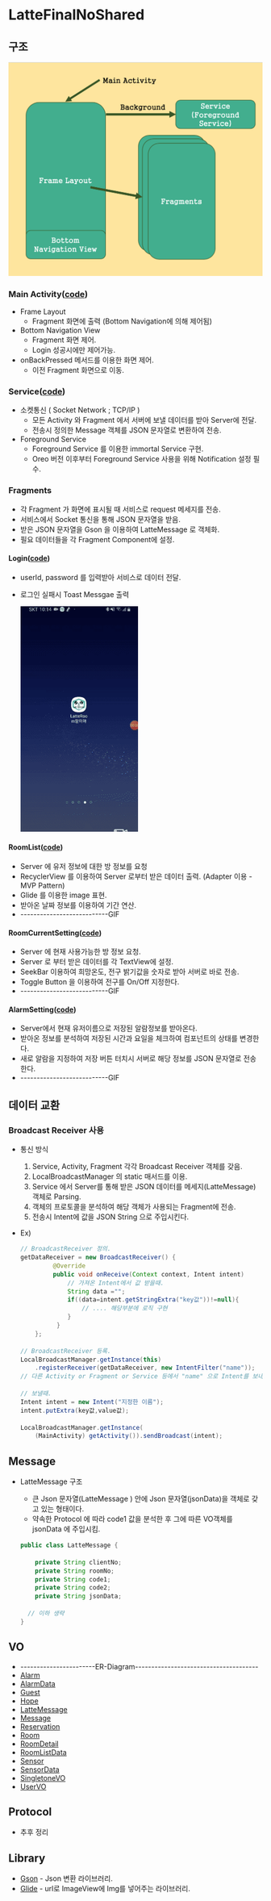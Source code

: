 # LatteFinalNoShared



## 구조



![image-20200726144944200](README.assets/image-20200726144944200.png)



### Main Activity([code](https://github.com/Hae-gun/LatteFinalNoShared/blob/master/app/src/main/java/org/techtown/lattefinalnoshared/MainActivity.java))

* Frame Layout
  * Fragment 화면에 출력 (Bottom Navigation에 의해 제어됨)
* Bottom Navigation View
  * Fragment 화면 제어.
  * Login 성공시에만 제어가능.
* onBackPressed 메서드를 이용한 화면 제어.
  * 이전 Fragment 화면으로 이동.

### Service([code](https://github.com/Hae-gun/LatteFinalNoShared/blob/master/app/src/main/java/org/techtown/lattefinalnoshared/TCPIPConnectionService.java))

* 소켓통신 ( Socket Network ; TCP/IP )
  * 모든 Activity 와 Fragment 에서 서버에 보낼 데이터를 받아 Server에 전달.
  * 전송시 정의한 Message 객체를 JSON 문자열로 변환하여 전송.
* Foreground Service
  * Foreground Service 를 이용한 immortal Service 구현.
  * Oreo 버전 이후부터 Foreground Service 사용을 위해 Notification 설정 필수.

### Fragments

* 각 Fragment 가 화면에 표시될 때 서비스로 request 메세지를 전송.
* 서비스에서 Socket 통신을 통해 JSON 문자열을 받음.
* 받은 JSON 문자열을 Gson 을 이용하여 LatteMessage 로 객체화.
* 필요 데이터들을 각 Fragment Component에 설정.

#### Login([code](https://github.com/Hae-gun/LatteFinalNoShared/blob/master/app/src/main/java/org/techtown/lattefinalnoshared/fragments/Login.java))

* userId, password 를 입력받아 서비스로 데이터 전달.

* 로그인 실패시 Toast Messgae 출력

  ![ezgif.com-crop](README.assets/ezgif.com-crop.gif)




#### RoomList([code](https://github.com/Hae-gun/LatteFinalNoShared/blob/master/app/src/main/java/org/techtown/lattefinalnoshared/fragments/RoomList.java))

* Server 에 유저 정보에 대한 방 정보를 요청
* RecyclerView 를 이용하여 Server 로부터 받은 데이터 출력. (Adapter 이용 - MVP Pattern)
* Glide 를 이용한 image 표현.
* 받아온 날짜 정보를 이용하여 기간 연산.
* ---------------------------GIF

#### RoomCurrentSetting([code](https://github.com/Hae-gun/LatteFinalNoShared/blob/master/app/src/main/java/org/techtown/lattefinalnoshared/fragments/RoomCurrentSetting.java))

* Server 에 현재 사용가능한 방 정보 요청.
* Server 로 부터 받은 데이터를 각  TextView에 설정.
* SeekBar 이용하여 희망온도, 전구 밝기값을 숫자로 받아 서버로 바로 전송.
* Toggle Button 을 이용하여 전구를 On/Off 지정한다.
* ---------------------------GIF

#### AlarmSetting([code](https://github.com/Hae-gun/LatteFinalNoShared/blob/master/app/src/main/java/org/techtown/lattefinalnoshared/fragments/AlarmSetting.java))

* Server에서 현재 유저이름으로 저장된 알람정보를 받아온다.
* 받아온 정보를 분석하여 저장된 시간과 요일을 체크하여 컴포넌트의 상태를 변경한다.
* 새로 알람을 지정하여 저장 버튼 터치시 서버로 해당 정보를 JSON 문자열로 전송한다.
* ---------------------------GIF





## 데이터 교환

### Broadcast Receiver 사용

* 통신 방식
  1. Service, Activity, Fragment 각각 Broadcast Receiver 객체를 갖음.
  2. LocalBroadcastManager 의 static 매서드를 이용.
  3. Service 에서 Server를 통해 받은 JSON 데이터를 메세지(LatteMessage) 객체로 Parsing.
  4. 객체의 프로토콜을 분석하여 해당 객체가 사용되는 Fragment에 전송.
  5. 전송시 Intent에 값을 JSON String 으로 주입시킨다.
  
* Ex)

  ```java
  // BroadcastReceiver 정의.
  getDataReceiver = new BroadcastReceiver() {
           @Override
           public void onReceive(Context context, Intent intent) 			{
               // 가져온 Intent에서 값 받을때.
               String data ="";
               if((data=intent.getStringExtra("key값"))!=null){
                   // .... 해당부분에 로직 구현 
               }
            }
      };
  
  // BroadcastReceiver 등록.
  LocalBroadcastManager.getInstance(this)
      .registerReceiver(getDataReceiver, new IntentFilter("name"));
  // 다른 Activity or Fragment or Service 등에서 "name" 으로 Intent를 보내주면 해당블록으로 도달함.
  
  // 보낼때.
  Intent intent = new Intent("지정한 이름");
  intent.putExtra(key값,value값);
  
  LocalBroadcastManager.getInstance(
      (MainActivity) getActivity()).sendBroadcast(intent);
  ```

  

## Message

* LatteMessage 구조

  * 큰 Json 문자열(LatteMessage ) 안에 Json 문자열(jsonData)을 객체로 갖고 있는 형태이다.
  * 약속한 Protocol 에 따라 code1 값을 분석한 후 그에 따른 VO객체를 jsonData 에 주입시킴.

  ```java
  public class LatteMessage {
  
      private String clientNo;
      private String roomNo;
      private String code1;
      private String code2;
      private String jsonData;
  	
    // 이하 생략
  }
  ```

  

  

## VO

* -----------------------ER-Diagram--------------------------------------
* [Alarm](https://github.com/Hae-gun/LatteFinalNoShared/blob/master/app/src/main/java/org/techtown/lattefinalnoshared/VO/Alarm.java)
* [AlarmData](https://github.com/Hae-gun/LatteFinalNoShared/blob/master/app/src/main/java/org/techtown/lattefinalnoshared/VO/AlarmData.java)
* [Guest](https://github.com/Hae-gun/LatteFinalNoShared/blob/master/app/src/main/java/org/techtown/lattefinalnoshared/VO/Guest.java)
* [Hope](https://github.com/Hae-gun/LatteFinalNoShared/blob/master/app/src/main/java/org/techtown/lattefinalnoshared/VO/Hope.java)
* [LatteMessage](https://github.com/Hae-gun/LatteFinalNoShared/blob/master/app/src/main/java/org/techtown/lattefinalnoshared/VO/LatteMessage.java)
* [Message](https://github.com/Hae-gun/LatteFinalNoShared/blob/master/app/src/main/java/org/techtown/lattefinalnoshared/VO/Message.java)
* [Reservation](https://github.com/Hae-gun/LatteFinalNoShared/blob/master/app/src/main/java/org/techtown/lattefinalnoshared/VO/LatteMessage.java)
* [Room](https://github.com/Hae-gun/LatteFinalNoShared/blob/master/app/src/main/java/org/techtown/lattefinalnoshared/VO/Room.java)
* [RoomDetail](https://github.com/Hae-gun/LatteFinalNoShared/blob/master/app/src/main/java/org/techtown/lattefinalnoshared/VO/RoomDetail.java)
* [RoomListData](https://github.com/Hae-gun/LatteFinalNoShared/blob/master/app/src/main/java/org/techtown/lattefinalnoshared/VO/LatteMessage.java)
* [Sensor](https://github.com/Hae-gun/LatteFinalNoShared/blob/master/app/src/main/java/org/techtown/lattefinalnoshared/VO/Sensor.java)
* [SensorData](https://github.com/Hae-gun/LatteFinalNoShared/blob/master/app/src/main/java/org/techtown/lattefinalnoshared/VO/SensorData.java)
* [SingletoneVO](https://github.com/Hae-gun/LatteFinalNoShared/blob/master/app/src/main/java/org/techtown/lattefinalnoshared/VO/SingletoneVO.java)
* [UserVO](https://github.com/Hae-gun/LatteFinalNoShared/blob/master/app/src/main/java/org/techtown/lattefinalnoshared/VO/UserVO.java)

## Protocol

* 추후 정리

## Library

* [Gson](https://sites.google.com/site/gson/gson-user-guide) - Json 변환 라이브러리.
* [Glide](https://bumptech.github.io/glide/doc/options.html) - url로 ImageView에 Img를 넣어주는 라이브러리.